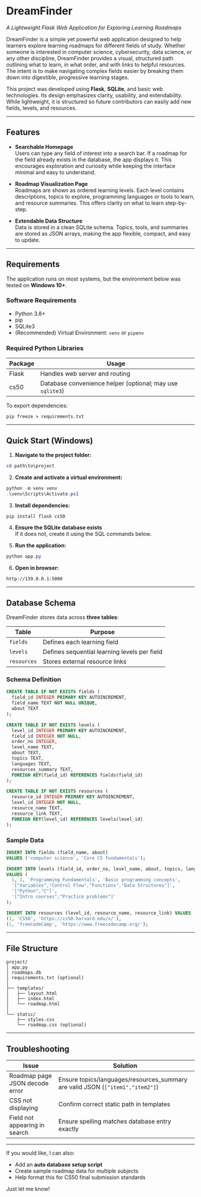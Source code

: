 # DreamFinder  
*A Lightweight Flask Web Application for Exploring Learning Roadmaps*

DreamFinder is a simple yet powerful web application designed to help learners explore learning roadmaps for different fields of study. Whether someone is interested in computer science, cybersecurity, data science, or any other discipline, DreamFinder provides a visual, structured path outlining what to learn, in what order, and with links to helpful resources. The intent is to make navigating complex fields easier by breaking them down into digestible, progressive learning stages.

This project was developed using **Flask**, **SQLite**, and basic web technologies. Its design emphasizes clarity, usability, and extendability. While lightweight, it is structured so future contributors can easily add new fields, levels, and resources.

---

## Features

- **Searchable Homepage**  
  Users can type any field of interest into a search bar. If a roadmap for the field already exists in the database, the app displays it. This encourages exploration and curiosity while keeping the interface minimal and easy to understand.

- **Roadmap Visualization Page**  
  Roadmaps are shown as ordered learning levels. Each level contains descriptions, topics to explore, programming languages or tools to learn, and resource summaries. This offers clarity on what to learn step-by-step.

- **Extendable Data Structure**  
  Data is stored in a clean SQLite schema. Topics, tools, and summaries are stored as JSON arrays, making the app flexible, compact, and easy to update.

---

## Requirements

The application runs on most systems, but the environment below was tested on **Windows 10+**.

### Software Requirements
- Python 3.8+
- pip
- SQLite3
- (Recommended) Virtual Environment: `venv` or `pipenv`

### Required Python Libraries
| Package | Usage |
|--------|--------|
| Flask | Handles web server and routing |
| cs50 | Database convenience helper (optional; may use `sqlite3`) |

To export dependencies:
```
pip freeze > requirements.txt
```

---

## Quick Start (Windows)

1. **Navigate to the project folder:**
```powershell
cd path\to\project
```

2. **Create and activate a virtual environment:**
```powershell
python -m venv venv
.\venv\Scripts\Activate.ps1
```

3. **Install dependencies:**
```powershell
pip install flask cs50
```

4. **Ensure the SQLite database exists**  
   If it does not, create it using the SQL commands below.

5. **Run the application:**
```powershell
python app.py
```

6. **Open in browser:**
```
http://139.0.0.1:5000
```

---

## Database Schema

DreamFinder stores data across **three tables**:

| Table | Purpose |
|------|---------|
| `fields` | Defines each learning field |
| `levels` | Defines sequential learning levels per field |
| `resources` | Stores external resource links |

### Schema Definition

```sql
CREATE TABLE IF NOT EXISTS fields (
  field_id INTEGER PRIMARY KEY AUTOINCREMENT,
  field_name TEXT NOT NULL UNIQUE,
  about TEXT
);

CREATE TABLE IF NOT EXISTS levels (
  level_id INTEGER PRIMARY KEY AUTOINCREMENT,
  field_id INTEGER NOT NULL,
  order_no INTEGER,
  level_name TEXT,
  about TEXT,
  topics TEXT,
  languages TEXT,
  resources_summary TEXT,
  FOREIGN KEY(field_id) REFERENCES fields(field_id)
);

CREATE TABLE IF NOT EXISTS resources (
  resource_id INTEGER PRIMARY KEY AUTOINCREMENT,
  level_id INTEGER NOT NULL,
  resource_name TEXT,
  resource_link TEXT,
  FOREIGN KEY(level_id) REFERENCES levels(level_id)
);
```

### Sample Data

```sql
INSERT INTO fields (field_name, about)
VALUES ('computer science', 'Core CS fundamentals');

INSERT INTO levels (field_id, order_no, level_name, about, topics, languages, resources_summary)
VALUES (
  1, 1, 'Programming Fundamentals', 'Basic programming concepts',
  '["Variables","Control Flow","Functions","Data Structures"]',
  '["Python","C"]',
  '["Intro courses","Practice problems"]'
);

INSERT INTO resources (level_id, resource_name, resource_link) VALUES
(1, 'CS50', 'https://cs50.harvard.edu/x/'),
(1, 'freeCodeCamp', 'https://www.freecodecamp.org/');
```

---

## File Structure

```
project/
│ app.py
│ roadmaps.db
│ requirements.txt (optional)
│
├── templates/
│   ├── layout.html
│   ├── index.html
│   └── roadmap.html
│
└── static/
    ├── styles.css
    └── roadmap.css (optional)
```

---

## Troubleshooting

| Issue | Solution |
|------|----------|
| Roadmap page JSON decode error | Ensure topics/languages/resources_summary are valid JSON (`["item1","item2"]`) |
| CSS not displaying | Confirm correct static path in templates |
| Field not appearing in search | Ensure spelling matches database entry exactly |

---

If you would like, I can also:
- Add an **auto database setup script**
- Create sample roadmap data for multiple subjects
- Help format this for CS50 final submission standards

Just let me know!
